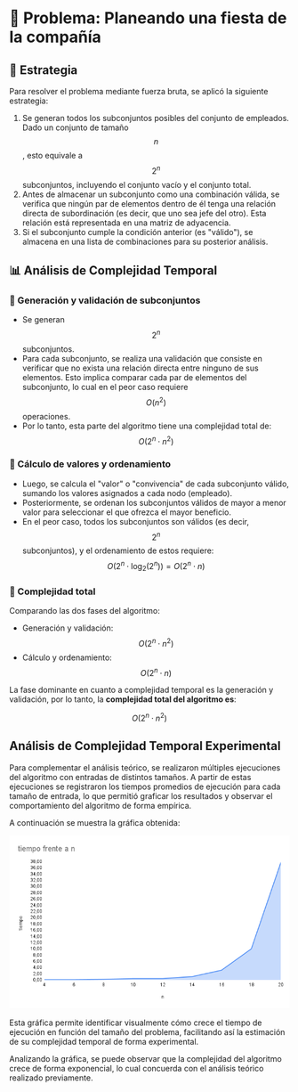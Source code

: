# 📌 Problema: Planeando una fiesta de la compañía

## 🧠 Estrategia

Para resolver el problema mediante fuerza bruta, se aplicó la siguiente estrategia:

1. Se generan todos los subconjuntos posibles del conjunto de empleados. Dado un conjunto de tamaño $$n$$, esto equivale a $$2^n$$ subconjuntos, incluyendo el conjunto vacío y el conjunto total.
2. Antes de almacenar un subconjunto como una combinación válida, se verifica que ningún par de elementos dentro de él tenga una relación directa de subordinación (es decir, que uno sea jefe del otro). Esta relación está representada en una matriz de adyacencia.
3. Si el subconjunto cumple la condición anterior (es "válido"), se almacena en una lista de combinaciones para su posterior análisis.

## 📊 Análisis de Complejidad Temporal

### 🔹 Generación y validación de subconjuntos

- Se generan $$2^n$$ subconjuntos.
- Para cada subconjunto, se realiza una validación que consiste en verificar que no exista una relación directa entre ninguno de sus elementos. Esto implica comparar cada par de elementos del subconjunto, lo cual en el peor caso requiere $$O(n^2)$$ operaciones.
- Por lo tanto, esta parte del algoritmo tiene una complejidad total de:
  $$O(2^n \cdot n^2)$$

### 🔹 Cálculo de valores y ordenamiento

- Luego, se calcula el "valor" o "convivencia" de cada subconjunto válido, sumando los valores asignados a cada nodo (empleado).
- Posteriormente, se ordenan los subconjuntos válidos de mayor a menor valor para seleccionar el que ofrezca el mayor beneficio.
- En el peor caso, todos los subconjuntos son válidos (es decir, $$2^n$$ subconjuntos), y el ordenamiento de estos requiere:
  $$O(2^n \cdot \log_2(2^n)) = O(2^n \cdot n)$$

### 🧮 Complejidad total

Comparando las dos fases del algoritmo:

- Generación y validación: $$O(2^n \cdot n^2)$$
- Cálculo y ordenamiento: $$O(2^n \cdot n)$$

La fase dominante en cuanto a complejidad temporal es la generación y validación, por lo tanto, la **complejidad total del algoritmo es**:

$$O(2^n \cdot n^2)$$

## Análisis de Complejidad Temporal Experimental

Para complementar el análisis teórico, se realizaron múltiples ejecuciones del algoritmo con entradas de distintos tamaños. A partir de estas ejecuciones se registraron los tiempos promedios de ejecución para cada tamaño de entrada, lo que permitió graficar los resultados y observar el comportamiento del algoritmo de forma empírica.

A continuación se muestra la gráfica obtenida:

![Gráfica de complejidad experimental](./imgs/business-party-brute-force.png)

Esta gráfica permite identificar visualmente cómo crece el tiempo de ejecución en función del tamaño del problema, facilitando así la estimación de su complejidad temporal de forma experimental.

Analizando la gráfica, se puede observar que la complejidad del algoritmo crece de forma exponencial, lo cual concuerda con el análisis teórico realizado previamente.
